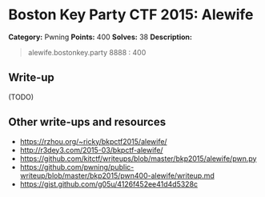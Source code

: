 # Boston Key Party CTF 2015: Alewife

**Category:** Pwning
**Points:** 400
**Solves:** 38
**Description:**

> alewife.bostonkey.party 8888 : 400

## Write-up

(TODO)

## Other write-ups and resources

* <https://rzhou.org/~ricky/bkpctf2015/alewife/>
* <http://r3dey3.com/2015-03/bkpctf-alewife/>
* <https://github.com/kitctf/writeups/blob/master/bkp2015/alewife/pwn.py>
* <https://github.com/pwning/public-writeup/blob/master/bkp2015/pwn400-alewife/writeup.md>
* <https://gist.github.com/g05u/4126f452ee41d4d5328c>